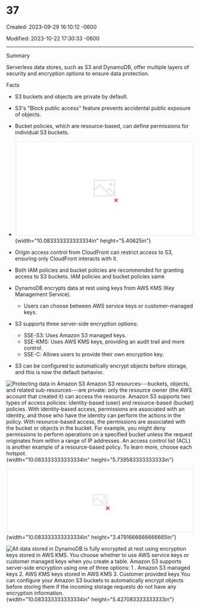 # 37

Created: 2023-09-29 16:10:12 -0600

Modified: 2023-10-22 17:30:33 -0600

---

Summary

Serverless data stores, such as S3 and DynamoDB, offer multiple layers of security and encryption options to ensure data protection.

Facts

- S3 buckets and objects are private by default.
- S3's "Block public access" feature prevents accidental public exposure of objects.
- Bucket policies, which are resource-based, can define permissions for individual S3 buckets.



- ![To learn more, choose each hotspot. Amazon CloudFront Amazon S3 • Buckets and objects are private by default. • Origin access identity restricts access to CloudFront onl • IAM identity policies give a user group or role permissions to do something on a resource. Best practice: Use both • Resource-based policies are attached to a bucket and define permissions for everything that anyone can do. ](../../../media/AWS-Developing-Serverless-Solutions-on-AWS-Module-10-37-image1.png){width="10.083333333333334in" height="5.40625in"}



- Origin access control from CloudFront can restrict access to S3, ensuring only CloudFront interacts with it.
- Both IAM policies and bucket policies are recommended for granting access to S3 buckets. IAM policies and bucket policies same



- DynamoDB encrypts data at rest using keys from AWS KMS (Key Management Service).
  - Users can choose between AWS service keys or customer-managed keys.
- S3 supports three server-side encryption options:
  - SSE-S3: Uses Amazon S3 managed keys.
  - SSE-KMS: Uses AWS KMS keys, providing an audit trail and more control.
  - SSE-C: Allows users to provide their own encryption key.
- S3 can be configured to automatically encrypt objects before storage, and this is now the default behavior.



![Protecting data in Amazon S3 Amazon S3 resources---buckets, objects, and related sub-resources---are private: only the resource owner (the AWS account that created it) can access the resource. Amazon S3 supports two types of access policies: identity-based (user) and resource-based (bucket) policies. With identity-based access, permissions are associated with an identity, and those who have the identity can perform the actions in the policy. With resource-based access, the permissions are associated with the bucket or objects in the bucket. For example, you might deny permissions to perform operations on a specified bucket unless the request originates from within a range of IP addresses. An access control list (ACL) is another example of a resource-based policy. To learn more, choose each hotspot. ](../../../media/AWS-Developing-Serverless-Solutions-on-AWS-Module-10-37-image2.png){width="10.083333333333334in" height="5.739583333333333in"}







![Protecting data at rest in DynamoDB and Amazon S3 In terms of protecting data at rest, AWS data stores provide encryption at rest via configuration options that you control. Encryption options take advantage of AWS Key Management Service (AWS KMS) and keys that you or AWS manage. To learn more about each type of data store, choose each card below. ](../../../media/AWS-Developing-Serverless-Solutions-on-AWS-Module-10-37-image3.png){width="10.083333333333334in" height="3.4791666666666665in"}



![All data stored in DynamoDB is fully encrypted at rest using encryption keys stored in AWS KMS. You choose whether to use AWS service keys or customer managed keys when you create a table. Amazon S3 supports server-side encryption using one of three options: 1 . Amazon S3 managed keys 2. AWS KMS keys stored in AWS KMS 3. Customer provided keys You can configure your Amazon S3 buckets to automatically encrypt objects before storing them if the incoming storage requests do not have any encryption information. ](../../../media/AWS-Developing-Serverless-Solutions-on-AWS-Module-10-37-image4.png){width="10.083333333333334in" height="5.427083333333333in"}






